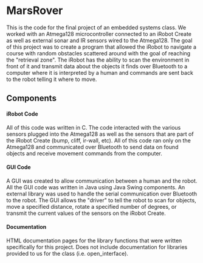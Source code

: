 # MarsRover

This is the code for the final project of an embedded systems class. We worked with an Atmega128 microcontroller connected to an iRobot 
Create as well as external sonar and IR sensors wired to the Atmega128. The goal of this project was to create a program that allowed 
the iRobot to navigate a course with random obstacles scattered around with the goal of reaching the "retrieval zone". The iRobot has the
ability to scan the environment in front of it and transmit data about the objects it finds over Bluetooth to a computer where it is 
interpreted by a human and commands are sent back to the robot telling it where to move.

## Components

#### iRobot Code

All of this code was written in C. The code interacted with the various sensors plugged into the Atmega128 as well as the sensors that 
are part of the iRobot Create (bump, cliff, ir-wall, etc). All of this code ran only on the Atmega128 and communicated over Bluetooth 
to send data on found objects and receive movement commands from the computer.

#### GUI Code 

A GUI was created to allow communication between a human and the robot. All the GUI code was written in Java using Java Swing components.
An external library was used to handle the serial communication over Bluetooth to the robot. The GUI allows the "driver" to tell the 
robot to scan for objects, move a specified distance, rotate a specified number of degrees, or transmit the current values of the sensors
on the iRobot Create.

#### Documentation

HTML documentation pages for the library functions that were written specifically for this project. Does not include documentation for 
libraries provided to us for the class (i.e. open_interface).
